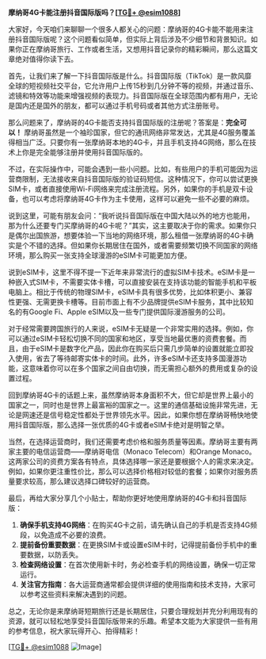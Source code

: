 **摩纳哥4G卡能注册抖音国际版吗？[[TG💪+ @esim1088](https://t.me/s/esim1088)]**

大家好，今天咱们来聊聊一个很多人都关心的问题：摩纳哥的4G卡能不能用来注册抖音国际版呢？这个问题看似简单，但实际上背后涉及不少细节和背景知识。如果你正在摩纳哥旅行、工作或者生活，又想用抖音记录你的精彩瞬间，那么这篇文章绝对值得你读下去。

首先，让我们来了解一下抖音国际版是什么。抖音国际版（TikTok）是一款风靡全球的短视频社交平台，它允许用户上传15秒到几分钟不等的视频，并通过音乐、滤镜和特效等功能来增强视频的表现力。抖音国际版在全球范围内都有用户，无论是国内还是国外的朋友，都可以通过手机号码或者其他方式注册账号。

那么问题来了，摩纳哥的4G卡能否支持抖音国际版的注册呢？答案是：**完全可以！** 摩纳哥虽然是一个袖珍国家，但它的通讯网络非常发达，尤其是4G服务覆盖得相当广泛。只要你有一张摩纳哥本地的4G卡，并且手机支持4G网络，那么在技术上你是完全能够注册并使用抖音国际版的。

不过，在实际操作中，可能会遇到一些小问题。比如，有些用户的手机可能因为运营商限制，无法接收来自抖音国际版的验证码短信。这种情况下，你可以尝试更换SIM卡，或者直接使用Wi-Fi网络来完成注册流程。另外，如果你的手机是双卡设备，也可以考虑将摩纳哥4G卡作为主卡使用，这样可以避免一些不必要的麻烦。

说到这里，可能有朋友会问：“我听说抖音国际版在中国大陆以外的地方也能用，那为什么还要专门买摩纳哥的4G卡呢？”其实，这主要取决于你的需求。如果你只是偶尔出国旅游，想要体验一下当地的网络环境，那么租借一张摩纳哥的4G卡确实是个不错的选择。但如果你长期居住在国外，或者需要频繁切换不同国家的网络环境，那么购买一张支持全球漫游的eSIM卡可能更加方便。

说到eSIM卡，这里不得不提一下近年来非常流行的虚拟SIM卡技术。eSIM卡是一种嵌入式SIM卡，不需要实体卡槽，可以直接安装在支持该功能的智能手机和平板电脑上。相比于传统的物理SIM卡，eSIM卡具有很多优势，比如体积更小、兼容性更强、无需更换卡槽等。目前市面上有不少品牌提供eSIM卡服务，其中比较知名的有Google Fi、Apple eSIM以及一些专门提供国际漫游服务的公司。

对于经常需要跨国旅行的人来说，eSIM卡无疑是一个非常实用的选择。例如，你可以通过eSIM卡轻松切换不同的国家和地区，享受当地最优惠的资费套餐。而且，由于eSIM卡是数字化产品，因此你在购买后只需几步简单的设置就能立即投入使用，省去了等待邮寄实体卡的时间。此外，许多eSIM卡还支持多国漫游功能，这意味着你可以在多个国家之间自由切换，而无需担心额外的费用或复杂的设置过程。

回到摩纳哥4G卡的话题上来，虽然摩纳哥本身面积不大，但它却是世界上最小的国家之一，同时也是世界上最富裕的国家之一。这里的通信基础设施非常先进，无论是网速还是信号稳定性都处于世界领先水平。因此，如果你想在摩纳哥畅快地使用抖音国际版，那么选择一张优质的4G卡或者eSIM卡绝对是明智之举。

当然，在选择运营商时，我们还需要考虑价格和服务质量等因素。摩纳哥主要有两家主要的电信运营商——摩纳哥电信（Monaco Telecom）和Orange Monaco。这两家公司的资费方案各有特点，具体选择哪一家还是要根据个人的需求来决定。例如，如果你更注重性价比，那么可以选择价格相对较低的套餐；如果你对服务质量要求较高，那么建议选择口碑较好的运营商。

最后，再给大家分享几个小贴士，帮助你更好地使用摩纳哥的4G卡和抖音国际版：

1. **确保手机支持4G网络**：在购买4G卡之前，请先确认自己的手机是否支持4G频段，以免造成不必要的浪费。
2. **提前备份重要数据**：在更换SIM卡或设置eSIM卡时，记得提前备份手机中的重要数据，以防丢失。
3. **检查网络设置**：在首次使用新卡时，务必检查手机的网络设置，确保一切正常运行。
4. **关注官方指南**：各大运营商通常都会提供详细的使用指南和技术支持，大家可以参考这些资料来解决遇到的问题。

总之，无论你是来摩纳哥短期旅行还是长期居住，只要合理规划并充分利用现有的资源，就可以轻松地享受抖音国际版带来的乐趣。希望本文能为大家提供一些有用的参考信息，祝大家玩得开心、拍得精彩！

[[TG💪+ @esim1088](https://t.me/s/esim1088) ![Image](https://i.postimg.cc/4NQfJmqS/Snipaste-2025-05-13-00-14-12.png)]